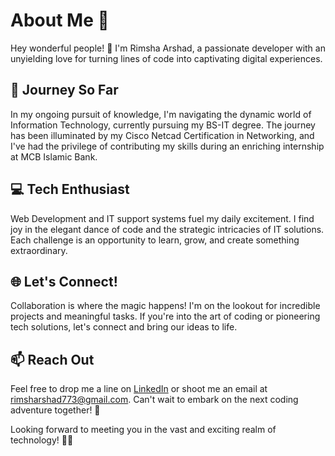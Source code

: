 # About Me 🌟
Hey wonderful people! 👋 I'm Rimsha Arshad, a passionate developer with an unyielding love for turning lines of code into captivating digital experiences.

## 🚀 Journey So Far
In my ongoing pursuit of knowledge, I'm navigating the dynamic world of Information Technology, currently pursuing my BS-IT degree. The journey has been illuminated by my Cisco Netcad Certification in Networking, and I've had the privilege of contributing my skills during an enriching internship at MCB Islamic Bank.

## 💻 Tech Enthusiast
Web Development and IT support systems fuel my daily excitement. I find joy in the elegant dance of code and the strategic intricacies of IT solutions. Each challenge is an opportunity to learn, grow, and create something extraordinary.

## 🌐 Let's Connect!
Collaboration is where the magic happens! I'm on the lookout for incredible projects and meaningful tasks. If you're into the art of coding or pioneering tech solutions, let's connect and bring our ideas to life.

## 📫 Reach Out
Feel free to drop me a line on [LinkedIn](https://www.linkedin.com/in/rimsha-arshad/) or shoot me an email at rimsharshad773@gmail.com. Can't wait to embark on the next coding adventure together! 🚀

Looking forward to meeting you in the vast and exciting realm of technology! 🌈✨

